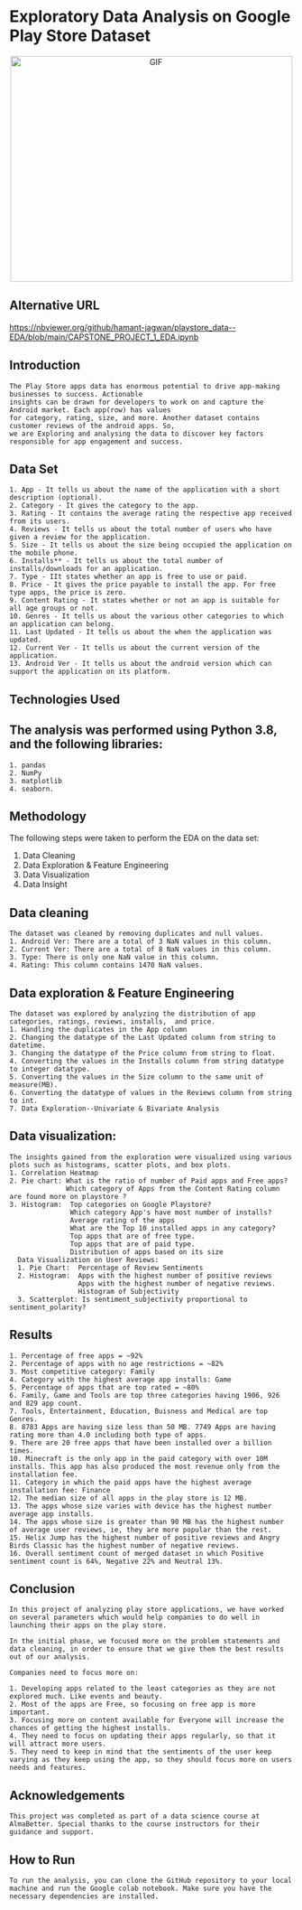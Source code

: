 # Exploratory Data Analysis on Google Play Store Dataset
<p align="center"> 
<img src="https://cdn.dribbble.com/users/2991/screenshots/1676747/media/126501a553d53578f1e056007f16f319.gif"  width="500" height="400" alt="GIF">
</p>


## Alternative URL
https://nbviewer.org/github/hamant-jagwan/playstore_data--EDA/blob/main/CAPSTONE_PROJECT_1_EDA.ipynb

## Introduction
    The Play Store apps data has enormous potential to drive app-making businesses to success. Actionable     
    insights can be drawn for developers to work on and capture the Android market. Each app(row) has values 
    for category, rating, size, and more. Another dataset contains customer reviews of the android apps. So, 
    we are Exploring and analysing the data to discover key factors responsible for app engagement and success.
## Data Set
    1. App - It tells us about the name of the application with a short description (optional).
    2. Category - It gives the category to the app.
    3. Rating - It contains the average rating the respective app received from its users.
    4. Reviews - It tells us about the total number of users who have given a review for the application.
    5. Size - It tells us about the size being occupied the application on the mobile phone.
    6. Installs** - It tells us about the total number of installs/downloads for an application.
    7. Type - IIt states whether an app is free to use or paid.
    8. Price - It gives the price payable to install the app. For free type apps, the price is zero.
    9. Content Rating - It states whether or not an app is suitable for all age groups or not.
    10. Genres - It tells us about the various other categories to which an application can belong.
    11. Last Updated - It tells us about the when the application was updated.
    12. Current Ver - It tells us about the current version of the application.
    13. Android Ver - It tells us about the android version which can support the application on its platform.

## Technologies Used
## The analysis was performed using Python 3.8, and the following libraries: 
    1. pandas 
    2. NumPy 
    3. matplotlib 
    4. seaborn. 

## Methodology
   The following steps were taken to perform the EDA on the data set:
   1. Data Cleaning
   2. Data Exploration & Feature Engineering
   3. Data Visualization
   4. Data Insight
    
## **Data cleaning**
    The dataset was cleaned by removing duplicates and null values.
    1. Android Ver: There are a total of 3 NaN values in this column.
    2. Current Ver: There are a total of 8 NaN values in this column.
    3. Type: There is only one NaN value in this column.
    4. Rating: This column contains 1470 NaN values.

## **Data exploration & Feature Engineering** 
    The dataset was explored by analyzing the distribution of app categories, ratings, reviews, installs,  and price.
    1. Handling the duplicates in the App column
    2. Changing the datatype of the Last Updated column from string to datetime.
    3. Changing the datatype of the Price column from string to float.
    4. Converting the values in the Installs column from string datatype to integer datatype.
    5. Converting the values in the Size column to the same unit of measure(MB).
    6. Converting the datatype of values in the Reviews column from string to int.
    7. Data Exploration--Univariate & Bivariate Analysis

## **Data visualization**: 
    The insights gained from the exploration were visualized using various plots such as histograms, scatter plots, and box plots.
    1. Correlation Heatmap
    2. Pie chart: What is the ratio of number of Paid apps and Free apps?
                  Which category of Apps from the Content Rating column are found more on playstore ?
    3. Histogram:  Top categories on Google Playstore?
                   Which category App's have most number of installs?
                   Average rating of the apps
                   What are the Top 10 installed apps in any category?
                   Top apps that are of free type.
                   Top apps that are of paid type.
                   Distribution of apps based on its size
      Data Visualization on User Reviews:
      1. Pie Chart:  Percentage of Review Sentiments
      2. Histogram:  Apps with the highest number of positive reviews
                     Apps with the highest number of negative reviews.
                     Histogram of Subjectivity
      3. Scatterplot: Is sentiment_subjectivity proportional to sentiment_polarity?
    
## Results
    1. Percentage of free apps = ~92%
    2. Percentage of apps with no age restrictions = ~82%
    3. Most competitive category: Family
    4. Category with the highest average app installs: Game
    5. Percentage of apps that are top rated = ~80%
    6. Family, Game and Tools are top three categories having 1906, 926 and 829 app count.
    7. Tools, Entertainment, Education, Buisness and Medical are top Genres.
    8. 8783 Apps are having size less than 50 MB. 7749 Apps are having rating more than 4.0 including both type of apps.
    9. There are 20 free apps that have been installed over a billion times.
    10. Minecraft is the only app in the paid category with over 10M installs. This app has also produced the most revenue only from the installation fee.
    11. Category in which the paid apps have the highest average installation fee: Finance
    12. The median size of all apps in the play store is 12 MB.
    13. The apps whose size varies with device has the highest number average app installs.
    14. The apps whose size is greater than 90 MB has the highest number of average user reviews, ie, they are more popular than the rest.
    15. Helix Jump has the highest number of positive reviews and Angry Birds Classic has the highest number of negative reviews.
    16. Overall sentiment count of merged dataset in which Positive sentiment count is 64%, Negative 22% and Neutral 13%.

## Conclusion
    In this project of analyzing play store applications, we have worked on several parameters which would help companies to do well in launching their apps on the play store.
    
    In the initial phase, we focused more on the problem statements and data cleaning, in order to ensure that we give them the best results out of our analysis.
    
    Companies need to focus more on:
    
    1. Developing apps related to the least categories as they are not explored much. Like events and beauty.
    2. Most of the apps are Free, so focusing on free app is more important.
    3. Focusing more on content available for Everyone will increase the chances of getting the highest installs.
    4. They need to focus on updating their apps regularly, so that it will attract more users.
    5. They need to keep in mind that the sentiments of the user keep varying as they keep using the app, so they should focus more on users needs and features.


## Acknowledgements
    This project was completed as part of a data science course at AlmaBetter. Special thanks to the course instructors for their guidance and support.

## How to Run
    To run the analysis, you can clone the GitHub repository to your local machine and run the Google colab notebook. Make sure you have the necessary dependencies are installed.
